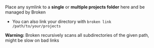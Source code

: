 Place any symlink to a **single** or **multiple projects folder** here and be managed by Broken

- You can also link your directory with `broken link /path/to/your/projects`

**Warning:** Broken recursively scans all subdirectories of the given path, might be slow on bad links
